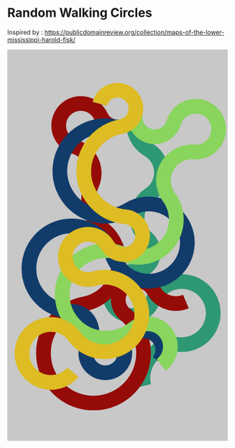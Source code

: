 # Random Walking Circles

Inspired by : https://publicdomainreview.org/collection/maps-of-the-lower-mississippi-harold-fisk/

![](/sketches/shape/random-walking-circles/poster.png)
